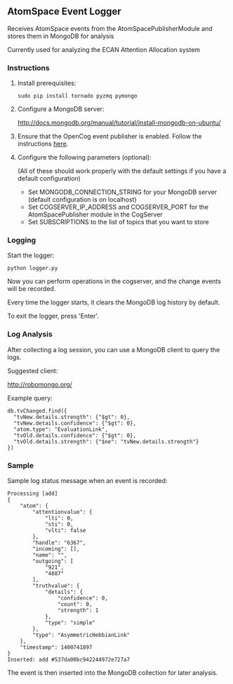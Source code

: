 ## AtomSpace Event Logger

Receives AtomSpace events from the AtomSpacePublisherModule and stores them in MongoDB for analysis

Currently used for analyzing the ECAN Attention Allocation system

### Instructions

1. Install prerequisites:

    ```
    sudo pip install tornado pyzmq pymongo
    ```

2. Configure a MongoDB server:

    http://docs.mongodb.org/manual/tutorial/install-mongodb-on-ubuntu/

3. Ensure that the OpenCog event publisher is enabled. Follow the instructions [here](https://github.com/opencog/opencog/blob/master/opencog/cogserver/modules/events/README.md).

4. Configure the following parameters (optional):

    (All of these should work properly with the default settings if you have a default configuration)

    - Set MONGODB_CONNECTION_STRING for your MongoDB server (default configuration is on localhost)
    - Set COGSERVER_IP_ADDRESS and COGSERVER_PORT for the AtomSpacePublisher module in the CogServer
    - Set SUBSCRIPTIONS to the list of topics that you want to store

### Logging

Start the logger:

```
python logger.py
```

Now you can perform operations in the cogserver, and the change events will be recorded.

Every time the logger starts, it clears the MongoDB log history by default.

To exit the logger, press 'Enter'.

### Log Analysis

After collecting a log session, you can use a MongoDB client to query the logs.

Suggested client:

http://robomongo.org/

Example query:

```
db.tvChanged.find({
  "tvNew.details.strength": {"$gt": 0},
  "tvNew.details.confidence": {"$gt": 0},
  "atom.type": "EvaluationLink",
  "tvOld.details.confidence": {"$gt": 0},
  "tvOld.details.strength": {"$ne": "tvNew.details.strength"}
})
```

### Sample

Sample log status message when an event is recorded:

```
Processing [add]
{
    "atom": {
        "attentionvalue": {
            "lti": 0,
            "sti": 0,
            "vlti": false
        },
        "handle": "6367",
        "incoming": [],
        "name": "",
        "outgoing": [
            "921",
            "4887"
        ],
        "truthvalue": {
            "details": {
                "confidence": 0,
                "count": 0,
                "strength": 1
            },
            "type": "simple"
        },
        "type": "AsymmetricHebbianLink"
    },
    "timestamp": 1400741897
}
Inserted: add #537da00bc942244972e727a7
```

The event is then inserted into the MongoDB collection for later analysis.
